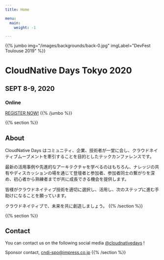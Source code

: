 ```yaml
---
title: Home

menu:
  main:
    weight: -1

---
```




{{% jumbo img="/images/backgrounds/back-0.jpg" imgLabel="DevFest Toulouse 2019" %}}

# CloudNative Days Tokyo 2020

## SEPT 8-9, 2020
### Online

<a class="btn primary btn-lg" style="margin-top: 1em;" href="https://event.cloudnativedays.jp/cndt2020" target="_blank">REGISTER NOW!</a>
{{% /jumbo %}}

{{% section %}}
## About

CloudNative Days はコミュニティ、企業、技術者が一堂に会し、クラウドネイティブムーブメントを牽引することを目的としたテックカンファレンスです。

最新の活用事例や先進的なアーキテクチャを学べるのはもちろん、ナレッジの共有やディスカッションの場を通じて登壇者と参加者、参加者同士の繋がりを深め、初心者から熟練者までが共に成長できる機会を提供します。

皆様がクラウドネイティブ技術を適切に選択し、活用し、次のステップに進む手助けになることを願っています。

クラウドネイティブで、未来を共に創造しましょう。
{{% /section %}}

{{% section %}}
## Contact

You can contact us on the following social media [@cloudnativedays](https://twitter.com/cloudnativedays) !

Sponsor contact, cndj-spo@impress.co.jp
{{% /section %}}

